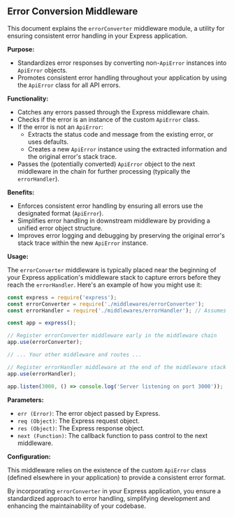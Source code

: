 ## Error Conversion Middleware

This document explains the `errorConverter` middleware module, a utility for ensuring consistent error handling in your Express application.

**Purpose:**

- Standardizes error responses by converting non-`ApiError` instances into `ApiError` objects.
- Promotes consistent error handling throughout your application by using the `ApiError` class for all API errors.

**Functionality:**

- Catches any errors passed through the Express middleware chain.
- Checks if the error is an instance of the custom `ApiError` class.
- If the error is not an `ApiError`:
    - Extracts the status code and message from the existing error, or uses defaults.
    - Creates a new `ApiError` instance using the extracted information and the original error's stack trace.
- Passes the (potentially converted) `ApiError` object to the next middleware in the chain for further processing (typically the `errorHandler`).

**Benefits:**

- Enforces consistent error handling by ensuring all errors use the designated format (`ApiError`).
- Simplifies error handling in downstream middleware by providing a unified error object structure.
- Improves error logging and debugging by preserving the original error's stack trace within the new `ApiError` instance.

**Usage:**

The `errorConverter` middleware is typically placed near the beginning of your Express application's middleware stack to capture errors before they reach the `errorHandler`. Here's an example of how you might use it:

```javascript
const express = require('express');
const errorConverter = require('./middlewares/errorConverter');
const errorHandler = require('./middlewares/errorHandler'); // Assumes errorHandler exists

const app = express();

// Register errorConverter middleware early in the middleware chain
app.use(errorConverter);

// ... Your other middleware and routes ...

// Register errorHandler middleware at the end of the middleware stack
app.use(errorHandler);

app.listen(3000, () => console.log('Server listening on port 3000'));
```

**Parameters:**

- `err (Error)`: The error object passed by Express.
- `req (Object)`: The Express request object.
- `res (Object)`: The Express response object.
- `next (Function)`: The callback function to pass control to the next middleware.

**Configuration:**

This middleware relies on the existence of the custom `ApiError` class (defined elsewhere in your application) to provide a consistent error format.

By incorporating `errorConverter` in your Express application, you ensure a standardized approach to error handling, simplifying development and enhancing the maintainability of your codebase.